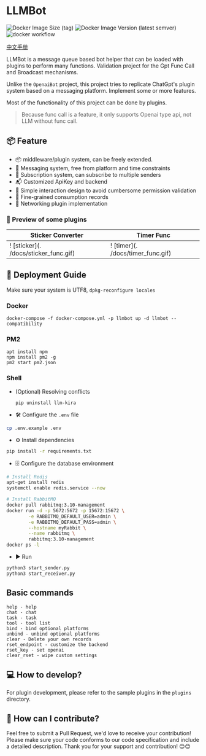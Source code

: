 # LLMBot

![Docker Image Size (tag)](https://img.shields.io/docker/image-size/sudoskys/llmbot/latest)
![Docker Image Version (latest semver)](https://img.shields.io/docker/v/sudoskys/llmbot)
![docker workflow](https://github.com/llmkira/llmbot/actions/workflows/docker-ci.yaml/badge.svg)

[中文手册](README_CN.md)

LLMBot is a message queue based bot helper that can be loaded with plugins to perform many functions. Validation project
for the Gpt Func Call and Broadcast mechanisms.

Unlike the `OpenaiBot` project, this project tries to replicate ChatGpt's plugin system based on a messaging platform.
Implement some or more features.

Most of the functionality of this project can be done by plugins.

> Because func call is a feature, it only supports Openai type api, not LLM without func call.

## 📦 Feature

- 📦 middleware/plugin system, can be freely extended.
- 📝 Messaging system, free from platform and time constraints
- 📎 Subscription system, can subscribe to multiple senders
- 📬 Customized ApiKey and backend
- 🍾 Simple interaction design to avoid cumbersome permission validation
- 🎵 Fine-grained consumption records
- 🍰 Networking plugin implementation

### 🧀 Preview of some plugins

| Sticker Converter                     | Timer Func                        |
|---------------------------------------|-----------------------------------|
| ! [sticker](. /docs/sticker_func.gif) | ! [timer](. /docs/timer_func.gif) | !

## 📝 Deployment Guide

Make sure your system is UTF8, `dpkg-reconfigure locales`

### Docker

```shell
docker-compose -f docker-compose.yml -p llmbot up -d llmbot --compatibility
```

### PM2

````
apt install npm
npm install pm2 -g
pm2 start pm2.json
````

### Shell

- (Optional) Resolving conflicts

  `pip uninstall llm-kira`

- 🛠 Configure the `.env` file

```bash
cp .env.example .env
```

- ⚙️ Install dependencies

```bash
pip install -r requirements.txt
```

- 🗄 Configure the database environment

```bash
# Install Redis
apt-get install redis
systemctl enable redis.service --now
```

```bash
# Install RabbitMQ
docker pull rabbitmq:3.10-management
docker run -d -p 5672:5672 -p 15672:15672 \
        -e RABBITMQ_DEFAULT_USER=admin \
        -e RABBITMQ_DEFAULT_PASS=admin \
        --hostname myRabbit \
        --name rabbitmq \
        rabbitmq:3.10-management 
docker ps -l
```  

- ▶️ Run

```bash
python3 start_sender.py
python3 start_receiver.py

```

## Basic commands

```shell
help - help
chat - chat
task - task
tool - tool list
bind - bind optional platforms
unbind - unbind optional platforms
clear - Delete your own records
rset_endpoint - customize the backend
rset_key - set openai
clear_rset - wipe custom settings

```

## 💻 How to develop?

For plugin development, please refer to the sample plugins in the `plugins` directory.

## 🤝 How can I contribute?

Feel free to submit a Pull Request, we'd love to receive your contribution! Please make sure your code conforms to our
code specification and include a detailed description. Thank you for your support and contribution! 😊😊
